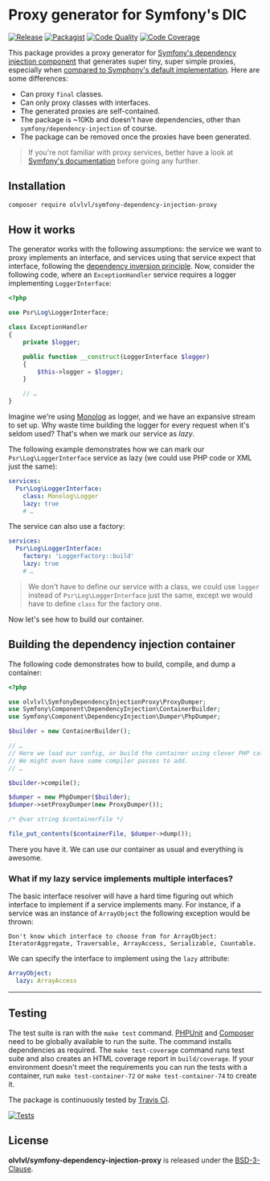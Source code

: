 # Proxy generator for Symfony's DIC

[![Release](https://img.shields.io/packagist/v/olvlvl/symfony-dependency-injection-proxy.svg)](https://packagist.org/packages/olvlvl/symfony-dependency-injection-proxy)
[![Packagist](https://img.shields.io/packagist/dt/olvlvl/symfony-dependency-injection-proxy.svg)](https://packagist.org/packages/olvlvl/symfony-dependency-injection-proxy)
[![Code Quality](https://img.shields.io/scrutinizer/g/olvlvl/symfony-dependency-injection-proxy.svg)](https://scrutinizer-ci.com/g/olvlvl/symfony-dependency-injection-proxy)
[![Code Coverage](https://img.shields.io/coveralls/olvlvl/symfony-dependency-injection-proxy.svg)](https://coveralls.io/r/olvlvl/symfony-dependency-injection-proxy)

This package provides a proxy generator for [Symfony's dependency injection component][1] that generates super tiny,
super simple proxies, especially when [compared to Symphony's default implementation][2]. Here are some differences:

- Can proxy `final` classes.
- Can only proxy classes with interfaces.
- The generated proxies are self-contained.
- The package is ~10Kb and doesn't have dependencies, other than `symfony/dependency-injection` of course.
- The package can be removed once the proxies have been generated.

> If you're not familiar with proxy services, better have a look at [Symfony's documentation][3] before going any
> further.



## Installation

```bash
composer require olvlvl/symfony-dependency-injection-proxy
```



## How it works

The generator works with the following assumptions: the service we want to proxy implements an interface, and services
using that service expect that interface, following the [dependency inversion principle][4]. Now, consider the following
code, where an `ExceptionHandler` service requires a logger implementing `LoggerInterface`:

```php
<?php

use Psr\Log\LoggerInterface;

class ExceptionHandler
{
    private $logger;

    public function __construct(LoggerInterface $logger)
    {
        $this->logger = $logger;
    }

    // …
}
```

Imagine we're using [Monolog](https://github.com/Seldaek/monolog) as logger, and we have an expansive stream to set up.
Why waste time building the logger for every request when it's seldom used? That's when we mark our service as _lazy_.

The following example demonstrates how we can mark our `Psr\Log\LoggerInterface` service as lazy (we could use PHP code
or XML just the same):

```yaml
services:
  Psr\Log\LoggerInterface:
    class: Monolog\Logger
    lazy: true
    # …
```

The service can also use a factory:

```yaml
services:
  Psr\Log\LoggerInterface:
    factory: 'LoggerFactory::build'
    lazy: true
    # …
```

> We don't have to define our service with a class, we could use `logger` instead of `Psr\Log\LoggerInterface` just
> the same, except we would have to define `class` for the factory one.

Now let's see how to build our container.



## Building the dependency injection container

The following code demonstrates how to build, compile, and dump a container:

```php
<?php

use olvlvl\SymfonyDependencyInjectionProxy\ProxyDumper;
use Symfony\Component\DependencyInjection\ContainerBuilder;
use Symfony\Component\DependencyInjection\Dumper\PhpDumper;

$builder = new ContainerBuilder();

// …
// Here we load our config, or build the container using clever PHP calls.
// We might even have some compiler passes to add.
// …

$builder->compile();

$dumper = new PhpDumper($builder);
$dumper->setProxyDumper(new ProxyDumper());

/* @var string $containerFile */

file_put_contents($containerFile, $dumper->dump());
```

There you have it. We can use our container as usual and everything is awesome.



### What if my lazy service implements multiple interfaces?

The basic interface resolver will have a hard time figuring out which interface to implement if a service implements
many. For instance, if a service was an instance of `ArrayObject` the following exception would be thrown:

```
Don't know which interface to choose from for ArrayObject: IteratorAggregate, Traversable, ArrayAccess, Serializable, Countable.
```

We can specify the interface to implement using the `lazy` attribute:

```yaml
ArrayObject:
  lazy: ArrayAccess
```



----------



## Testing

The test suite is ran with the `make test` command. [PHPUnit](https://phpunit.de/) and
[Composer](http://getcomposer.org/) need to be globally available to run the suite. The command
installs dependencies as required. The `make test-coverage` command runs test suite and also creates
an HTML coverage report in `build/coverage`. If your environment doesn't meet the requirements you can run the tests
with a container, run `make test-container-72` or `make test-container-74` to create it.

The package is continuously tested by [Travis CI](http://about.travis-ci.org/).

[![Tests](https://github.com/olvlvl/symfony-dependency-injection-proxy/workflows/test/badge.svg?branch=master)](https://github.com/olvlvl/symfony-dependency-injection-proxy/actions?query=workflow%3Atest)



## License

**olvlvl/symfony-dependency-injection-proxy** is released under the [BSD-3-Clause](LICENSE).



[1]: https://symfony.com/doc/current/components/dependency_injection.html
[2]: https://github.com/olvlvl/symfony-dependency-injection-proxy/wiki/Comparing-olvlvl's-proxy-generator-with-Symphony's
[3]: https://symfony.com/doc/current/service_container/lazy_services.html
[4]: https://en.wikipedia.org/wiki/Dependency_inversion_principle
